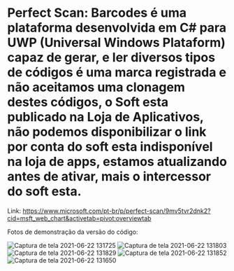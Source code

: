 # Perfect Scan: Barcodes é uma plataforma desenvolvida em C# para UWP (Universal Windows Plataform) capaz de gerar, e ler diversos tipos de códigos é uma marca registrada e não aceitamos uma clonagem destes códigos, o Soft esta publicado na Loja de Aplicativos, não podemos disponibilizar o link por conta do soft esta indisponível na loja de apps, estamos atualizando antes de ativar, mais o intercessor do soft esta.
Link: https://www.microsoft.com/pt-br/p/perfect-scan/9mv5tvr2dnk2?cid=msft_web_chart&activetab=pivot:overviewtab

Fotos de demonstração da versão do código:

![Captura de tela 2021-06-22 131725](https://user-images.githubusercontent.com/34573915/122964031-3df7c780-d35d-11eb-94a5-54db7a637c4c.jpg)
![Captura de tela 2021-06-22 131803](https://user-images.githubusercontent.com/34573915/122964037-3e905e00-d35d-11eb-8e1d-8d403ccd1537.jpg)
![Captura de tela 2021-06-22 131829](https://user-images.githubusercontent.com/34573915/122964041-3f28f480-d35d-11eb-9c4a-91c1a046f2b1.jpg)
![Captura de tela 2021-06-22 131852](https://user-images.githubusercontent.com/34573915/122964044-3f28f480-d35d-11eb-85ee-766ef0241b68.jpg)
![Captura de tela 2021-06-22 131650](https://user-images.githubusercontent.com/34573915/122964059-42bc7b80-d35d-11eb-8c81-a42b7286988c.jpg)
